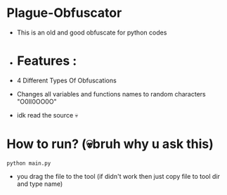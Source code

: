 # Plague-Obfuscator

- This is an old and good obfuscate for python codes

- # Features :

- 4 Different Types Of Obfuscations
- Changes all variables and functions names to random characters "O0II0OO0O"
- idk read the source 💀

# How to run? (💀bruh why u ask this)
```
python main.py
```
- you drag the file to the tool (if didn't work then just copy file to tool dir and type name)
